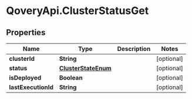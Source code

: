 # QoveryApi.ClusterStatusGet

## Properties

Name | Type | Description | Notes
------------ | ------------- | ------------- | -------------
**clusterId** | **String** |  | [optional] 
**status** | [**ClusterStateEnum**](ClusterStateEnum.md) |  | [optional] 
**isDeployed** | **Boolean** |  | [optional] 
**lastExecutionId** | **String** |  | [optional] 


